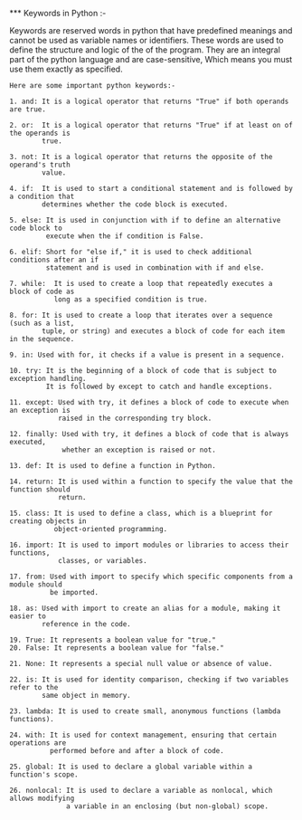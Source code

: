 

*** Keywords in Python :-

Keywords are reserved words in python that have predefined meanings and cannot be used as
variable names or identifiers. These words are used to define the structure and logic of the of the program. They are an integral part of the python language and are case-sensitive, Which means you must use them exactly as specified.

    Here are some important python keywords:-

    1. and: It is a logical operator that returns "True" if both operands are true.

    2. or:  It is a logical operator that returns "True" if at least on of the operands is 
            true.

    3. not: It is a logical operator that returns the opposite of the operand's truth
            value.

    4. if:  It is used to start a conditional statement and is followed by a condition that
            determines whether the code block is executed.

    5. else: It is used in conjunction with if to define an alternative code block to 
             execute when the if condition is False.

    6. elif: Short for "else if," it is used to check additional conditions after an if 
             statement and is used in combination with if and else.

    7. while:  It is used to create a loop that repeatedly executes a block of code as 
               long as a specified condition is true.

    8. for: It is used to create a loop that iterates over a sequence (such as a list,
            tuple, or string) and executes a block of code for each item in the sequence.

    9. in: Used with for, it checks if a value is present in a sequence.

    10. try: It is the beginning of a block of code that is subject to exception handling.
             It is followed by except to catch and handle exceptions.

    11. except: Used with try, it defines a block of code to execute when an exception is
                raised in the corresponding try block.

    12. finally: Used with try, it defines a block of code that is always executed,
                 whether an exception is raised or not.

    13. def: It is used to define a function in Python.

    14. return: It is used within a function to specify the value that the function should 
                return.

    15. class: It is used to define a class, which is a blueprint for creating objects in
               object-oriented programming.

    16. import: It is used to import modules or libraries to access their functions,
                classes, or variables.

    17. from: Used with import to specify which specific components from a module should
              be imported.

    18. as: Used with import to create an alias for a module, making it easier to
            reference in the code.

    19. True: It represents a boolean value for "true."
    20. False: It represents a boolean value for "false."

    21. None: It represents a special null value or absence of value.

    22. is: It is used for identity comparison, checking if two variables refer to the 
            same object in memory.

    23. lambda: It is used to create small, anonymous functions (lambda functions).

    24. with: It is used for context management, ensuring that certain operations are 
              performed before and after a block of code.

    25. global: It is used to declare a global variable within a function's scope.

    26. nonlocal: It is used to declare a variable as nonlocal, which allows modifying
                  a variable in an enclosing (but non-global) scope.



            


